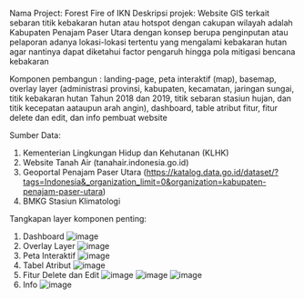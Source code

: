 Nama Project: Forest Fire of IKN
Deskripsi projek: Website GIS terkait sebaran titik kebakaran hutan atau hotspot dengan cakupan wilayah adalah Kabupaten Penajam Paser Utara dengan konsep berupa penginputan atau pelaporan adanya lokasi-lokasi tertentu yang mengalami kebakaran hutan agar nantinya dapat diketahui factor pengaruh hingga pola mitigasi bencana kebakaran

Komponen pembangun : landing-page, peta interaktif (map), basemap, overlay layer (administrasi provinsi, kabupaten, kecamatan, jaringan sungai, titik kebakaran hutan Tahun 2018 dan 2019, titik sebaran stasiun hujan, dan titik kecepatan aataupun arah angin), dashboard, table atribut fitur, fitur delete dan edit, dan info pembuat website

Sumber Data:
1. Kementerian Lingkungan Hidup dan Kehutanan (KLHK)
2. Website Tanah Air (tanahair.indonesia.go.id)
3. Geoportal Penajam Paser Utara (https://katalog.data.go.id/dataset/?tags=Indonesia&_organization_limit=0&organization=kabupaten-penajam-paser-utara)
4. BMKG Stasiun Klimatologi

Tangkapan layer komponen penting:
1. Dashboard
   ![image](https://github.com/Khosyinaa29/Responsi_PGWL_A_Khosyi_503629/assets/142879219/a243c4c8-29cf-4a0a-9e2c-34d42b977076)
2. Overlay Layer
   ![image](https://github.com/Khosyinaa29/Responsi_PGWL_A_Khosyi_503629/assets/142879219/0cc5ca01-0640-4881-931d-03d1ec22a358)
3. Peta Interaktif
   ![image](https://github.com/Khosyinaa29/Responsi_PGWL_A_Khosyi_503629/assets/142879219/353886a4-d493-4dab-8b8d-a0496dde2b13)
4. Tabel Atribut
   ![image](https://github.com/Khosyinaa29/Responsi_PGWL_A_Khosyi_503629/assets/142879219/ab60e5f0-9753-421d-8631-06da0d45386b)
5. Fitur Delete dan Edit
   ![image](https://github.com/Khosyinaa29/Responsi_PGWL_A_Khosyi_503629/assets/142879219/f71369e8-817e-4015-a5ed-ead394f655b3)
    ![image](https://github.com/Khosyinaa29/Responsi_PGWL_A_Khosyi_503629/assets/142879219/431d2806-8284-416e-98bf-50357c4d86c2)
   ![image](https://github.com/Khosyinaa29/Responsi_PGWL_A_Khosyi_503629/assets/142879219/8ce1661f-d555-4f2d-b1c1-115bcd27abc1)
6. Info
   ![image](https://github.com/Khosyinaa29/Responsi_PGWL_A_Khosyi_503629/assets/142879219/1c1f25eb-7158-4400-a711-60f88f086de0)

